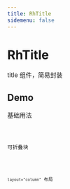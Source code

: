 ```yaml
---
title: RhTitle
sidemenu: false
---
```


# RhTitle

title 组件，简易封装

## Demo

基础用法

<code src="./demo.tsx"/>

可折叠块

<code src="./complex.tsx"/>

`layout="column"` 布局

<code src="./demo-layout.tsx"/>

<API/>
